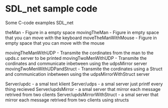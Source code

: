 # SDL_net sample code 
Some C-code examples  SDL_net 

theMan - Figure in a empty space
movingTheMan - Figure in empty space that you can move with the keyboard
moveTheManWithMouse - Figure in empty space that you can move with the mouse

movingTheManWithUDP - Transmite the cordinates from the man to the upds.c server to be printed
movingTwoMenWithUDP - Transmite the cordinates and communicate inbetween using the udpsMirror server
movingTwoMenWithUDPandStruct - Transmite the cordinates using a Struct and communication inbetween using the udpsMirrorWithStruct server

Server/updc - a smal text klient
Server/udps - a smal server just printf every thing recieved
Server/updsMirror - a smal server that mirror each message retrived from two clients
Server/updsMirrorWithStruct - a smal server that mirror each message retrived from two clients using structs

